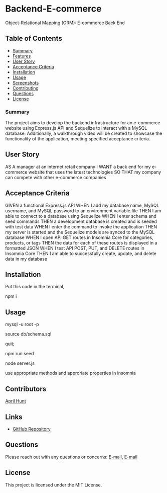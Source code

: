 # Backend-E-commerce
Object-Relational Mapping (ORM): E-commerce Back End


## Table of Contents
- [Summary](#summary)
- [Features ](#features)
- [User Story](#user-story)
- [Acceptance Criteria](#acceptance-criteria)
- [Installation](#installation)
- [Usage](#usage)
- [Screenshots](#screenshots)
- [Contributing](#contributing)
- [Questions](#questions)
- [License](#license)

### Summary 

The project aims to develop the backend infrastructure for an e-commerce website using Express.js API and Sequelize to interact with a MySQL database. Additionally, a walkthrough video will be created to showcase the functionality of the application, meeting specified acceptance criteria.


## User Story
AS A manager at an internet retail company
I WANT a back end for my e-commerce website that uses the latest technologies
SO THAT my company can compete with other e-commerce companies


## Acceptance Criteria

GIVEN a functional Express.js API
WHEN I add my database name, MySQL username, and MySQL password to an environment variable file
THEN I am able to connect to a database using Sequelize
WHEN I enter schema and seed commands
THEN a development database is created and is seeded with test data
WHEN I enter the command to invoke the application
THEN my server is started and the Sequelize models are synced to the MySQL database
WHEN I open API GET routes in Insomnia Core for categories, products, or tags
THEN the data for each of these routes is displayed in a formatted JSON
WHEN I test API POST, PUT, and DELETE routes in Insomnia Core
THEN I am able to successfully create, update, and delete data in my database


## Installation 
Put this code in the terminal, 

npm i

## Usage 

mysql -u root -p

source db/schema.sql

quit;

npm run seed

node server.js

use appropriate methods and approriate properties in insomnia




## Contributors
[April Hunt](https://github.com/April00h)

## Links 
* [GitHub Repository](https://)


## Questions
Please reach out with any questions or concerns: [E-mail](mailto:), [E-mail](mailto:aprilhunt00.ah@gmail.com)

## License 
This project is licensed under the MIT License.

